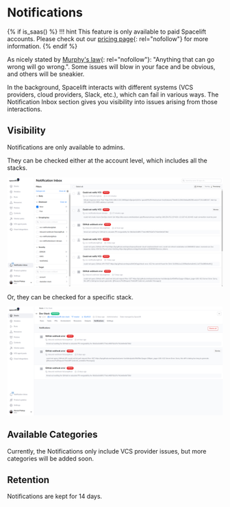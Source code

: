 # Notifications

{% if is_saas() %}
!!! hint
    This feature is only available to paid Spacelift accounts. Please check out our [pricing page](https://spacelift.io/pricing){: rel="nofollow"} for more information.
{% endif %}

As nicely stated by [Murphy's law](https://en.wikipedia.org/wiki/Murphy%27s_law){: rel="nofollow"}: "Anything that can go wrong will go wrong.". Some issues will blow in your face and be obvious, and others will be sneakier.

In the background, Spacelift interacts with different systems (VCS providers, cloud providers, Slack, etc.), which can fail in various ways. The Notification Inbox section gives you visibility into issues arising from those interactions.

## Visibility

Notifications are only available to admins.

They can be checked either at the account level, which includes all the stacks.

![](../assets/screenshots/notifications-account-level.png)

Or, they can be checked for a specific stack.

![](../assets/screenshots/notifications-stack-level.png)

## Available Categories

Currently, the Notifications only include VCS provider issues, but more categories will be added soon.

## Retention

Notifications are kept for 14 days.
